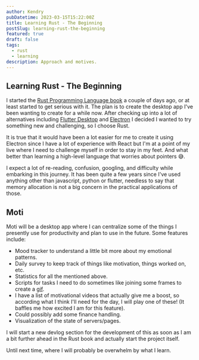 ```yaml
---
author: Kendry
pubDatetime: 2023-03-15T15:22:00Z
title: Learning Rust - The Beginning
postSlug: learning-rust-the-beginning
featured: true
draft: false
tags:
  - rust
  - learning
description: Approach and motives.
---
```


## Learning Rust - The Beginning

I started the [Rust Programming Language book](https://rust-book.cs.brown.edu/title-page.html)
a couple of days ago, or at least started to get serious with it. The plan is to
create the desktop app I've been wanting to create for a while now. After checking
up into a lot of alternatives including [Flutter Desktop](https://flutter.dev/multi-platform/desktop) and [Electron](https://www.electronjs.org/) I decided I wanted to
try something new and challenging, so I choose Rust.

It is true that it would have been a lot easier for me to create it using
Electron since I have a lot of experience with React but I'm at a point of my
live where I need to challenge myself in order to stay in my feet. And what
better than learning a high-level language that worries about pointers :sweat_smile:.

I expect a lot of re-reading, confusion, googling, and difficulty while embarking
in this journey. It has been quite a few years since I've used anything other than
javascript, python or flutter, needless to say that memory allocation is not
a big concern in the practical applications of those.

## Moti

Moti will be a desktop app where I can centralize some of the things I
presently use for productivity and plan to use in the future. Some features include:

- Mood tracker to understand a little bit more about my emotional patterns.
- Daily survey to keep track of things like motivation, things worked on, etc.
- Statistics for all the mentioned above.
- Scripts for tasks I need to do sometimes like joining some frames to create
  a [gif](https://twitter.com/kxngru/status/1584727757736398848).
- I have a list of motivational videos that actually give me a boost, so
  according what I think I'll need for the day, I will play one of these! (It
  baffles me how excited I am for this feature).
- Could possibly add some finance handling.
- Visualization of the state of servers/pages.

I will start a new devlog section for the development of this as soon as I
am a bit further ahead in the Rust book and actually start the project itself.

Until next time, where I will probably be overwhelm by what I learn.
